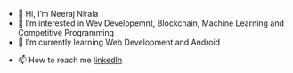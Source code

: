 - 👋 Hi, I’m Neeraj Nirala
- 👀 I’m interested in Wev Developemnt, Blockchain, Machine Learning and Competitive Programming
- 🌱 I’m currently learning Web Development and Android
<!-- - 💞️ I’m looking to collaborate on  -->
- 📫 How to reach me [linkedIn](http://www.linkedin.com/in/neeraj-nirala-3957a8229)

<!---
nirala1610/nirala1610 is a ✨ special ✨ repository because its `README.md` (this file) appears on your GitHub profile.
You can click the Preview link to take a look at your changes.
--->
